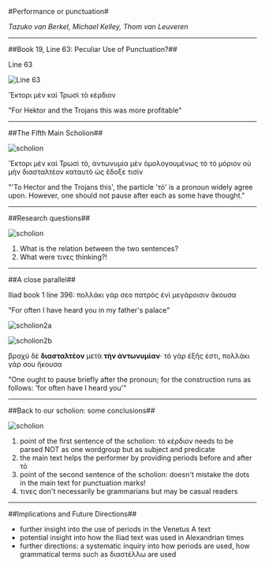 #Performance or punctuation#

*Tazuko van Berkel, Michael Kelley, Thom van Leuveren*

---

##Book 19, Line 63: Peculiar Use of Punctuation?##

Line 63

[img1]: http://www.homermultitext.org/iipsrv?OBJ=IIP,1.0&FIF=/project/homer/pyramidal/VenA/VA252VN-0754.tif&RGN=0.489,0.4508,0.405,0.0301&WID=9000&CVT=JPEG

![Line 63][img1]

Ἕκτορι μὲν καὶ Τρωσὶ τὸ κέρδιον

"For Hektor and the Trojans this was more profitable"

---

##The Fifth Main Scholion##

[img3]: http://www.homermultitext.org/iipsrv?OBJ=IIP,1.0&FIF=/project/homer/pyramidal/VenA/VA252VN-0754.tif&RGN=0.2294,0.5403,0.215,0.0595&WID=9000&CVT=JPEG

![scholion][img3]

Ἕκτορι μὲν καὶ Τρωσὶ τὸ, ἀντωνυμία μὲν ὁμολογουμένως τὸ τό μόριον οὐ μὴν διασταλτέον καταυτὸ ὡς ἔδοξε τισίν

"'To Hector and the Trojans this', the particle 'τό' is a pronoun widely agree upon. However, one should not pause after each as some have thought."

---
##Research questions##

[img3]: http://www.homermultitext.org/iipsrv?OBJ=IIP,1.0&FIF=/project/homer/pyramidal/VenA/VA252VN-0754.tif&RGN=0.2294,0.5403,0.215,0.0595&WID=9000&CVT=JPEG

![scholion][img3]

1. What is the relation between the two sentences? 
1. What were τινες thinking?!

---

##A close parallel##

Iliad book 1 line 396: πολλάκι γάρ σεο πατρὸς ἐνὶ μεγάροισιν ἄκουσα

"For often I have heard you in my father's palace"

[img4]: http://www.homermultitext.org/iipsrv?OBJ=IIP,1.0&FIF=/project/homer/pyramidal/VenA/VA019VN-0521.tif&RGN=0.6316,0.7274,0.2232,0.0168&WID=9000&CVT=JPEG
![scholion2a][img4]

[img5]: http://www.homermultitext.org/iipsrv?OBJ=IIP,1.0&FIF=/project/homer/pyramidal/VenA/VA019VN-0521.tif&RGN=0.2706,0.742,0.1615,0.015&WID=9000&CVT=JPEG
![scholion2b][img5]

βραχὺ δὲ **διασταλτέον** μετὰ **τὴν ἀντωνυμίαν**· τὸ γὰρ ἑξῆς ἐστι, πολλάκι γάρ σου ἤκουσα

"One ought to pause briefly after the pronoun; for the construction runs as follows: 'for often have I heard you'"

---

##Back to our scholion: some conclusions##

[img3]: http://www.homermultitext.org/iipsrv?OBJ=IIP,1.0&FIF=/project/homer/pyramidal/VenA/VA252VN-0754.tif&RGN=0.2294,0.5403,0.215,0.0595&WID=9000&CVT=JPEG

![scholion][img3]

1. point of the first sentence of the scholion: τό κέρδιον needs to be parsed NOT as one wordgroup but as subject and predicate
1. the main text helps the performer by providing periods before and after τό
1. point of the second sentence of the scholion: doesn't mistake the dots in the main text for punctuation marks!
1. τινες don't necessarily be grammarians but may be casual readers

---

##Implications and Future Directions##

- further insight into the use of periods in the Venetus A text
- potential insight into how the Iliad text was used in Alexandrian times
- further directions: a systematic inquiry into how periods are used, how grammatical terms such as διαστέλλω are used